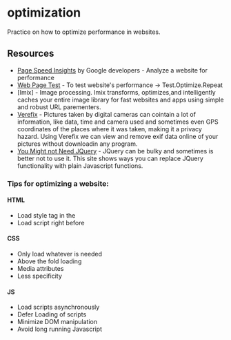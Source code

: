 # optimization

Practice on how to optimize performance in websites.

## Resources

- [Page Speed Insights](https://developers.google.com/speed/pagespeed/insights/) by Google developers - Analyze a website for performance
- [Web Page Test](https://www.webpagetest.org/) - To test website's performance -> Test.Optimize.Repeat
- [Imix] - Image processing. Imix transforms, optimizes,and intelligently caches your entire image library for fast websites and apps using simple and robust URL parementers.
- [Verefix](https://www.verexif.com/en/) - Pictures taken by digital cameras can cointain a lot of information, like data, time and camera used and sometimes even GPS coordinates of the places where it was taken, making it a privacy hazard. Using Verefix we can view and remove exif data online of your pictures without downloadin any program.
- [You Might not Need JQuery](http://youmightnotneedjquery.com/) - JQuery can be bulky and sometimes is better not to use it. This site shows ways you can replace JQuery functionality with plain Javascript functions.

### Tips for optimizing a website:

#### HTML

- Load style tag in the <head>
- Load script right before <body>

#### CSS

- Only load whatever is needed
- Above the fold loading
- Media attributes
- Less specificity

#### JS

- Load scripts asynchronously
- Defer Loading of scripts
- Minimize DOM manipulation
- Avoid long running Javascript
